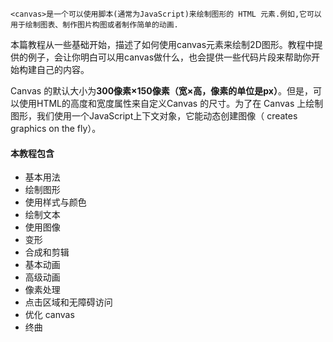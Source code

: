 ```
<canvas>是一个可以使用脚本(通常为JavaScript)来绘制图形的 HTML 元素.例如,它可以用于绘制图表、制作图片构图或者制作简单的动画.
```

本篇教程从一些基础开始，描述了如何使用canvas元素来绘制2D图形。教程中提供的例子，会让你明白可以用canvas做什么，也会提供一些代码片段来帮助你开始构建自己的内容。


Canvas 的默认大小为**300像素×150像素（宽×高，像素的单位是px）**。但是，可以使用HTML的高度和宽度属性来自定义Canvas 的尺寸。为了在 Canvas 上绘制图形，我们使用一个JavaScript上下文对象，它能动态创建图像（ creates graphics on the fly）。

#### 本教程包含
- 基本用法
- 绘制图形
- 使用样式与颜色
- 绘制文本
- 使用图像
- 变形
- 合成和剪辑
- 基本动画
- 高级动画
- 像素处理
- 点击区域和无障碍访问
- 优化 canvas
- 终曲